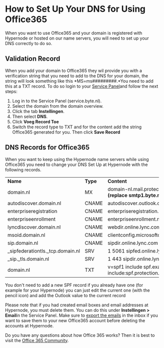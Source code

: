 <!-- source: https://support.hypernode.com/en/best-practices/email/how-to-set-up-your-dns-for-using-office365/ -->

# How to Set Up Your DNS for Using Office365

When you want to use Office365 and your domain is registered with Hypernode or hosted on our name servers, you will need to set up your DNS correctly to do so.

## Validation Record

When you add your domain to Office365 they wil provide you with a verification string that you need to add to the DNS for your domain, the string will look something like this \*MS=ms#########.\*You need to add this at a TXT record. To do so login to your [Service Panel](https://auth.byte.nl/)and follow the next steps:

1. Log in to the Service Panel (service.byte.nl).
1. Select the domain from the domain overview.
1. Click the tab **Instellingen**.
1. Then select **DNS**.
1. Click **Voeg Record Toe**
1. Switch the record type to TXT and for the content add the string Office365 generated for you. Then click **Save Record**

## DNS Records for Office365

When you want to keep using the Hypernode name servers while using Office365 you need to change your DNS Set Up at Hypernode with the following records.

|                                    |          |                                                                                 |          |         |
| ---------------------------------- | -------- | ------------------------------------------------------------------------------- | -------- | ------- |
| **Name**                           | **Type** | **Content**                                                                     | **Prio** | **TTL** |
| domain.nl                          | MX       | domain-nl.mail.protection.outlook.com **(replace smtp1.byte.nl)**               | 10       | 3600    |
| autodiscover.domain.nl             | CNAME    | autodiscover.outlook.com                                                        | –        | 3600    |
| enterpriseregistration             | CNAME    | enterpriseregistration.windows.net                                              |          | 3600    |
| enterpriseenrollment               | CNAME    | enterpriseenrollment.manage.microsoft.com                                       |          | 3600    |
| lyncdiscover.domain.nl             | CNAME    | webdir.online.lync.com                                                          | –        | 3600    |
| msoid.domain.nl                    | CNAME    | clientconfig.microsoftonline-p.net                                              | –        | 3600    |
| sip.domain.nl                      | CNAME    | sipdir.online.lync.com                                                          | –        | 3600    |
| \_sipfederationtls.\_tcp.domain.nl | SRV      | 1 5061 sipfed.online.lync.com                                                   | 100      | 3600    |
| \_sip.\_tls.domain.nl              | SRV      | 1 443 sipdir.online.lync.com                                                    | 100      | 3600    |
| domain.nl                          | TXT      | v=spf1 include spf.example.hypernode.io include:spf.protection.outlook.com -all | –        | 3600    |

You don't need to add a new SPF record if you already have one (for example for your Hypernode) you can just edit the current one (with the pencil icon) and add the Outlook value to the current record

Please note that if you had created email boxes and email addresses at Hypernode, you must delete them. You can do this under **Instellingen > Email**in the Service Panel. Make sure to [export the emails](https://support.hypernode.com/en/best-practices/email/how-to-export-your-emails) in the inbox if you want to save them to your new Office365 account before deleting the accounts at Hypernode.

Do you have any questions about how Office 365 works? Then it is best to visit the [Office 365 Community](https://techcommunity.microsoft.com/t5/office-365/bd-p/Office365General).
